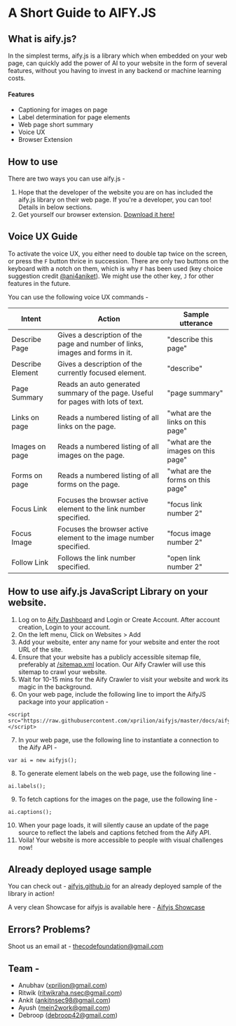 # A Short Guide to AIFY.JS

## What is aify.js?
 
In the simplest terms, aify.js is a library which when embedded on your web page, can quickly add the power of AI to your website in the form of several features, without you having to invest in any backend or machine learning costs.

#### Features 
- Captioning for images on page
- Label determination for page elements
- Web page short summary
- Voice UX
- Browser Extension

## How to use
There are two ways you can use aify.js -
1. Hope that the developer of the website you are on has included the aify.js library on their web page. If you're a developer, you can too! Details in below sections.
2. Get yourself our browser extension. [Download it here!](https://github.com/aifyjs/extension)

## Voice UX Guide 
To activate the voice UX, you either need to double tap twice on the screen, or press the `F` button thrice in succession. There are only two buttons on the keyboard with a notch on them, which is why `F` has been used (key choice suggestion credit [@ani4aniket](https://github.com/ani4aniket)). We might use the other key, `J` for other features in the future.

You can use the following voice UX commands -

| Intent        | Action           | Sample utterance  |
| ------------- | ---------------- | ----------------- |
| Describe Page      | Gives a description of the page and number of links, images and forms in it. | "describe this page" |
| Describe Element  | Gives a description of the currently focused element.      |   "describe" |
| Page Summary | Reads an auto generated summary of the page. Useful for pages with lots of text.       |    "page summary" |
| Links on page | Reads a numbered listing of all links on the page.       |    "what are the links on this page" |
| Images on page | Reads a numbered listing of all images on the page.        |    "what are the images on this page" |
| Forms on page | Reads a numbered listing of all forms on the page.       |    "what are the forms on this page" |
| Focus Link | Focuses the browser active element to the link number specified. | "focus link number 2" |
| Focus Image | Focuses the browser active element to the image number specified. | "focus image number 2" |
| Follow Link | Follows the link number specified. | "open link number 2" |

## How to use aify.js JavaScript Library on your website.

1. Log on to [Aify Dashboard](https://568bd7cf.ngrok.io/) and Login or Create Account. After account creation, Login to your account. 
2. On the left menu, Click on Websites > Add
3. Add your website, enter any name for your website and enter the root URL of the site.
4. Ensure that your website has a publicly accessible sitemap file, preferably at [/sitemap.xml](https://example.com/sitemap.xml) location. Our Aify Crawler will use this sitemap to crawl your website.
5. Wait for 10-15 mins for the Aify Crawler to visit your website and work its magic in the background.
6. On your web page, include the following line to import the AifyJS package into your application - 
```
<script src="https://raw.githubusercontent.com/xprilion/aifyjs/master/docs/aify.js"></script>
```
7. In your web page, use the following line to instantiate a connection to the Aify API - 
```
var ai = new aifyjs();
```
8. To generate element labels on the web page, use the following line - 
```
ai.labels();
```
9. To fetch captions for the images on the page, use the following line - 
```
ai.captions();
```
10. When your page loads, it will silently cause an update of the page source to reflect the labels and captions fetched from the Aify API.
11. Voila! Your website is more accessible to people with visual challenges now!

## Already deployed usage sample

You can check out - [aifyjs.github.io](https://aifyjs.github.io) for an already deployed sample of the library in action! 

A very clean Showcase for aifyjs is available here - [Aifyjs Showcase](https://aifyjs.github.io/showcase/)

## Errors? Problems?

Shoot us an email at - thecodefoundation@gmail.com

## Team - 

- Anubhav (xprilion@gmail.com)
- Ritwik (ritwikraha.nsec@gmail.com)
- Ankit (ankitnsec98@gmail.com)
- Ayush (mein2work@gmail.com)
- Debroop (debroop42@gmail.com)
